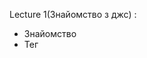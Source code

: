  Lecture 1(Знайомство з джс) :

 - Знайомство
 - Тег <script>  💡
 - Alert, prompt, confirm 💡
 - Знайомство з git  💡
 - git clone  💡


  Lecture 2(Variables) : 
 - Variables  💡
 - What is Emmet  💡
 - Temporal dead zone  💡
 - Declaration variables without statement  💡 
 - Use strict  💡
 - Data types  💡
 - What is Token  💡
 - literals  💡
 - What is hash-tables  📌


 Lecture 3 (Operators) :
 - Operator precedence  💡
 - Logical Operators  💡
 - Type conversion  💡
 - Comparison operators  💡
 - Unary and binary operators  💡


 Lecture 4(Data types, conditions) :
 - Data types (objects, arrays & their methods)  💡
 - Decomposition  💡
 - Refactoring 💡
 - Conditions(if/else, switch, ternary operator) 💡
 - What is stepper
 - Immutability 💡


 Lecture 5(Loops) :
 - Loops :
  1. do/while(do this loop while condition won't  be true) 💡
  2. while(condition is true do this loop) 💡
  3. for(initialization; condition; afterthought) 💡
  4. for(let key in keys) // it's for objects 💡
  5. for (let el of elements) // it's for arrays 💡
  
 - How to use debugger 💡
 - Break & continue 💡
 - Difference between ++i & i++ 💡
 - Nested loops, label statement 💡
 - What is pagination 💡


 Lecture 6(Arrays) : 
 - Don't use nested if 💡
 - Console methods(log, dir, assert...) 💡
 - What is sparse arrays 💡   // arrays with empty elements
 - Delete opearetor 💡   // used to delete object properties
 - Functions 💡
 - What is callback 💡


 lecture 7 (Functions) :
 - Callback 💡
 - Param default value 💡
 - JavaScript memory managment  📌
 - Rest operator 💡
 - Function declaration  💡
 - Function expression 💡
 - Arrow function 💡
 - Scope 💡
 - Higher oreder function 💡
 - IIFE - Immediately invoked function expression 💡
 - Custom elemenets 💡


 lecture 8(Closures) :
 - Lexical environment concept 💡
 - Execution context 💡
 - Closures 💡
 - Incapsulation 💡


 Lecture 9(Functions part2) :
 - If we dont use parameter in method we put underscore(arr.map(_, i)) !!! 💡
 - Recursion 💡
 - Factorial 💡
 - Fibonacci 💡
 - What is widget 💡
 - This 💡
 - This in "use strict" mode 💡
 - Methods call, bind, apply


 Lecture 10(OOP) :
 - Recursion flow (read more about it and check examples with the tree) 💡
 - Closures  💡
 - This context  💡
 - this in addEventListener (this context in addEventListener is event target(button, div, etc...))  💡
 - What is Factory function  💡
 - Function constuctor
 - How to connect object use mixin
 - What is mind map
 - OOP
 - Functional programing
 - Difference between OOP & FP
 - Syntactic sugar
 - Class
 - What is prototype
 - Instruction new 


 Lecture 11(OOP part2) :
 - What is __proto
 - Difference between Prototype & __proto
 - Class
 - Difference between Class & function constuctor
 - Dont change original methods of data types
 - Getter & setter
 - Private and static methods



Lecture 12(OOP part3) :
- Getter and setter
- Static fields and methods
- Private fields and methods
- What is utilities
- What is abstraction
- Difference between static and dynamic code
- What is config
- Article about OOP
- Try/catch
- Object.defineProperty(object, property, {}) , Object.defineProperties(object, {role: {value: 'admin'}, description: {age: 23}})
- Enumerable
- Spread operator 
- Shallow copy
- Copying objects & Object.assign()



Lecture 13(Coding best practices) : 
- Homework review
- Tabulation symbols
- loops optimization
- KISS, DRY  // Keep it simple, stupid.    Don't repeat yourself
- Chrome dev tools



Lecture 14(coding best practices part2) :
- Homework review
- Library, Framework & Difference between them
- Unit tests
- Arrange, act, assert
- How to use jest
- Common matchers(toEqual, toBe...)
- beforeEach()
- Test all Homeworks



Lecture 15 () :
- OWASP cheet sheets
- DOMPurify
- XSS, CORS
- CommonJS, ESModules
- EventLoop
- What is rendering?
- Task & microTask



Lecture 16 (DOM) :
- What is module ?
- Difference between file and module
- CommonJS
- Destruction
- Dynamic imports
- Create mini-project with different roles and contents for each role  📌
- Shortcut $0 in Console
- Web APIs
- Set, Map, WeakSet, WeakMap



Lecture 17 (Events) :
- Set, Map
- Create function expression for addEventListener. You will able to remove listener
- Third parameter in addEventListener (useCapture)
- Capturing & bubbling
- Event delegation
- e.preventDefault()
- e.stopPropagation()



Lecture 18 (BOM) :
- Homework review
- Don't add content to DOM from loops or other iterations! it's complicated operation to browser
- BOM
- Window
- Location, history, navigator
- Change DOM content without reload page used to hash
- Rewise addEventListener('popstate', () => {}) !!!
- Decorators
- customEvent
- dispatchEvent
- What is routing
- Screen
- What is WebSocket



Lecture 19 (Forms) :
- Module stopwatch review
- Forms
- Create mini-server and fill form
- Document.forms
- Events "input", "change", "focus", "blur", "submit"
- Attribute require
- Client-side form validation
- ValidityState
- Input types (number, range, email...)



Lecture 20 (Web Storages) :
- Cookies
- Cookie store
- Local storage
- Session storage
- Solid